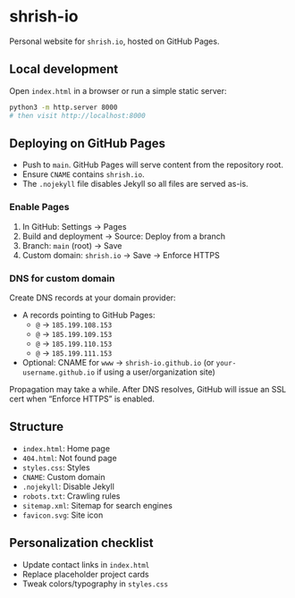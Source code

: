 # shrish-io

Personal website for `shrish.io`, hosted on GitHub Pages.

## Local development

Open `index.html` in a browser or run a simple static server:

```bash
python3 -m http.server 8000
# then visit http://localhost:8000
```

## Deploying on GitHub Pages

- Push to `main`. GitHub Pages will serve content from the repository root.
- Ensure `CNAME` contains `shrish.io`.
- The `.nojekyll` file disables Jekyll so all files are served as-is.

### Enable Pages

1. In GitHub: Settings → Pages
2. Build and deployment → Source: Deploy from a branch
3. Branch: `main` (root) → Save
4. Custom domain: `shrish.io` → Save → Enforce HTTPS

### DNS for custom domain

Create DNS records at your domain provider:

- A records pointing to GitHub Pages:
  - `@` → `185.199.108.153`
  - `@` → `185.199.109.153`
  - `@` → `185.199.110.153`
  - `@` → `185.199.111.153`
- Optional: CNAME for `www` → `shrish-io.github.io` (or `your-username.github.io` if using a user/organization site)

Propagation may take a while. After DNS resolves, GitHub will issue an SSL cert when “Enforce HTTPS” is enabled.

## Structure

- `index.html`: Home page
- `404.html`: Not found page
- `styles.css`: Styles
- `CNAME`: Custom domain
- `.nojekyll`: Disable Jekyll
- `robots.txt`: Crawling rules
- `sitemap.xml`: Sitemap for search engines
- `favicon.svg`: Site icon

## Personalization checklist

- Update contact links in `index.html`
- Replace placeholder project cards
- Tweak colors/typography in `styles.css`

